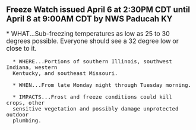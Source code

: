 <p>
   <h2>Freeze Watch issued April 6 at 2:30PM CDT until April 8 at 9:00AM CDT by NWS Paducah KY</h2>
   <div style="font-size:120%">* WHAT...Sub-freezing temperatures as low as 25 to 30 degrees
      possible. Everyone should see a 32 degree low or close to it.
      
      * WHERE...Portions of southern Illinois, southwest Indiana, western
      Kentucky, and southeast Missouri.
      
      * WHEN...From late Monday night through Tuesday morning.
      
      * IMPACTS...Frost and freeze conditions could kill crops, other
      sensitive vegetation and possibly damage unprotected outdoor
      plumbing.
   </div>
</p>